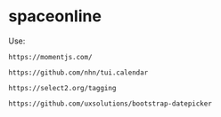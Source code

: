 # spaceonline
Use:
```
https://momentjs.com/

https://github.com/nhn/tui.calendar

https://select2.org/tagging

https://github.com/uxsolutions/bootstrap-datepicker
```
